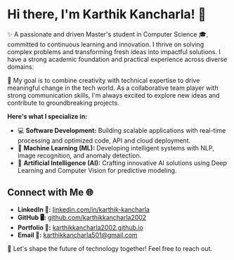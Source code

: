 # Hi there, I'm Karthik Kancharla! 👋

✨ A passionate and driven Master's student in Computer Science 🎓, committed to continuous learning and innovation. I thrive on solving complex problems and transforming fresh ideas into impactful solutions. I have a strong academic foundation and practical experience across diverse domains.

🎯 My goal is to combine creativity with technical expertise to drive meaningful change in the tech world. As a collaborative team player with strong communication skills, I'm always excited to explore new ideas and contribute to groundbreaking projects.

**Here's what I specialize in:**

- 💻 **Software Development:** Building scalable applications with real-time processing and optimized code, API and cloud deployment.
- 🧠 **Machine Learning (ML):** Developing intelligent systems with NLP, image recognition, and anomaly detection.
- 🤖 **Artificial Intelligence (AI):** Crafting innovative AI solutions using Deep Learning and Computer Vision for predictive modeling.

## Connect with Me 🌐

- **LinkedIn 💼:** [linkedin.com/in/karthik-kancharla](https://linkedin.com/in/karthik-kancharla)
- **GitHub 🖥️:** [github.com/karthikkancharla2002](https://github.com/karthikkancharla2002)
- **Portfolio 🌟:** [karthikkancharla2002.github.io](https://karthikkancharla2002.github.io)
- **Email 📧:** karthikkancharla501@gmail.com

🚀 Let's shape the future of technology together! Feel free to reach out.

<!-- # Hi there, I'm Karthik Kancharla 👋

  I’m a passionate and driven Master's student in Computer Science, committed to continuous learning and innovation. With a solid academic foundation and practical experience in Software Development, Data Science, Machine learning, and AI, I thrive on solving complex problems and transforming fresh ideas into impactful solutions.

💡 My goal is to combine creativity with technical expertise to drive meaningful change in the tech world. As a collaborative team player with strong communication skills, I am always excited to explore new ideas and contribute to groundbreaking projects. 
-->
<!-- ## Connect with Me 🌐 -->
<!-- 
- **LinkedIn 💼:** [linkedin.com/in/karthik-kancharla](https://linkedin.com/in/karthik-kancharla)
- **GitHub 🖥️:** [github.com/karthikkancharla2002](https://github.com/karthikkancharla2002)
- **Portfolio 🌟:** [karthikkancharla2002.github.io/portfolio](https://karthikkancharla2002.github.io/portfolio)
- **Email 📧:** karthikkancharla501@gmail.com

## 🚀 Let's shape the future of technology together!
-->
<!--
**karthikkancharla2002/karthikkancharla2002** is a ✨ _special_ ✨ repository because its `README.md` (this file) appears on your GitHub profile.

Here are some ideas to get you started:

- 🔭 I’m currently working on ...
- 🌱 I’m currently learning ...
- 👯 I’m looking to collaborate on ...
- 🤔 I’m looking for help with ...
- 💬 Ask me about ...
- 📫 How to reach me: ...
- 😄 Pronouns: ...
- ⚡ Fun fact: ...
-->

